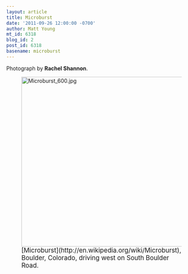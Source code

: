 ```yaml
---
layout: article
title: Microburst
date: '2011-09-26 12:00:00 -0700'
author: Matt Young
mt_id: 6318
blog_id: 2
post_id: 6318
basename: microburst
---
```

Photograph by **Rachel Shannon**.

<figure>
<img src="{{ site.baseurl }}/uploads/2011/Microburst_600.jpg" alt="Microburst_600.jpg" width="600" height="450" />
<figcaption markdown="span">
<big>[Microburst](http://en.wikipedia.org/wiki/Microburst), Boulder, Colorado, driving west on South Boulder Road.</big>

</figcaption>
</figure>
